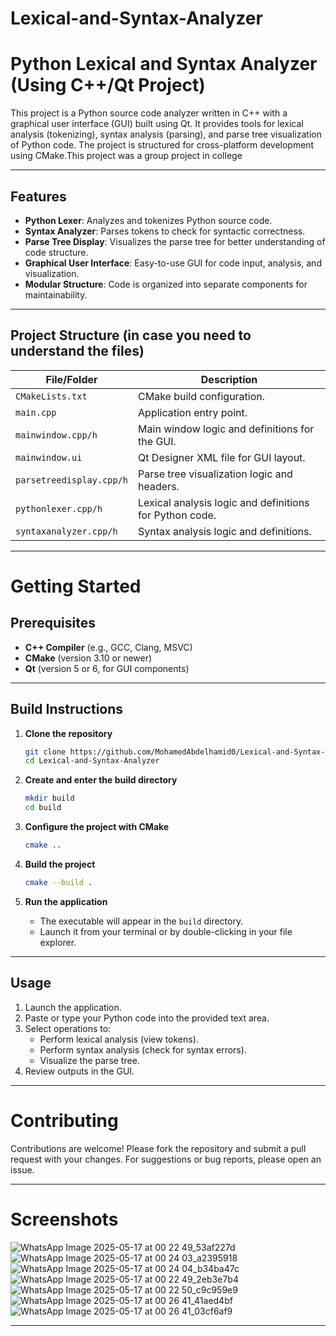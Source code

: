 # Lexical-and-Syntax-Analyzer

# Python Lexical and Syntax Analyzer (Using C++/Qt Project)

This project is a Python source code analyzer written in C++ with a graphical user interface (GUI) built using Qt. It provides tools for lexical analysis (tokenizing), syntax analysis (parsing), and parse tree visualization of Python code. The project is structured for cross-platform development using CMake.This project was a group project in college

----------------------------------------------------------------------------------------------------------------------------------------------------------------

## Features

- **Python Lexer**: Analyzes and tokenizes Python source code.
- **Syntax Analyzer**: Parses tokens to check for syntactic correctness.
- **Parse Tree Display**: Visualizes the parse tree for better understanding of code structure.
- **Graphical User Interface**: Easy-to-use GUI for code input, analysis, and visualization.
- **Modular Structure**: Code is organized into separate components for maintainability.

----------------------------------------------------------------------------------------------------------------------------------------------------------------
## Project Structure (in case you need to understand the files)

| File/Folder            | Description                                                   
|------------------------|---------------------------------------------------------------|                   
| `CMakeLists.txt`       | CMake build configuration.                                    |
| `main.cpp`             | Application entry point.                                      |
| `mainwindow.cpp/h`     | Main window logic and definitions for the GUI.                |
| `mainwindow.ui`        | Qt Designer XML file for GUI layout.                          |
| `parsetreedisplay.cpp/h` | Parse tree visualization logic and headers.                 |
| `pythonlexer.cpp/h`    | Lexical analysis logic and definitions for Python code.       |
| `syntaxanalyzer.cpp/h` | Syntax analysis logic and definitions.                        |


---------------------------------------------------------------------------------------------------------------------------------------------------------------
# Getting Started

## Prerequisites

- **C++ Compiler** (e.g., GCC, Clang, MSVC)
- **CMake** (version 3.10 or newer)
- **Qt** (version 5 or 6, for GUI components)
---------------------------------------------------------------------------------------------------------------------------------------------------------------
## Build Instructions

1. **Clone the repository**
   ```bash
   git clone https://github.com/MohamedAbdelhamid0/Lexical-and-Syntax-Analyzer.git
   cd Lexical-and-Syntax-Analyzer
   ```

2. **Create and enter the build directory**
   ```bash
   mkdir build
   cd build
   ```

3. **Configure the project with CMake**
   ```bash
   cmake ..
   ```

4. **Build the project**
   ```bash
   cmake --build .
   ```

5. **Run the application**
   - The executable will appear in the `build` directory.
   - Launch it from your terminal or by double-clicking in your file explorer.
---------------------------------------------------------------------------------------------------------------------------------------------------------------

## Usage

1. Launch the application.
2. Paste or type your Python code into the provided text area.
3. Select operations to:
    - Perform lexical analysis (view tokens).
    - Perform syntax analysis (check for syntax errors).
    - Visualize the parse tree.
4. Review outputs in the GUI.

---------------------------------------------------------------------------------------------------------------------------------------------------------------

# Contributing

Contributions are welcome! Please fork the repository and submit a pull request with your changes. For suggestions or bug reports, please open an issue.

---------------------------------------------------------------------------------------------------------------------------------------------------------------
# Screenshots
![WhatsApp Image 2025-05-17 at 00 22 49_53af227d](https://github.com/user-attachments/assets/566ba965-396b-4325-85f1-516702ebaf87)
![WhatsApp Image 2025-05-17 at 00 24 03_a2395918](https://github.com/user-attachments/assets/a3e17141-75b4-4083-97d6-fa4d079ddae3)
![WhatsApp Image 2025-05-17 at 00 24 04_b34ba47c](https://github.com/user-attachments/assets/9cd13ded-44f3-4d91-90b6-b28bdcae4944)
![WhatsApp Image 2025-05-17 at 00 22 49_2eb3e7b4](https://github.com/user-attachments/assets/a82ed074-41f2-45bf-9965-57f72deb2a3e)
![WhatsApp Image 2025-05-17 at 00 22 50_c9c959e9](https://github.com/user-attachments/assets/70503d46-ccfa-4b68-bfb2-dfc2ec0453dc)
![WhatsApp Image 2025-05-17 at 00 26 41_41aed4bf](https://github.com/user-attachments/assets/5446b664-65d9-4c00-aa5d-dd0d42e78241)
![WhatsApp Image 2025-05-17 at 00 26 41_03cf6af9](https://github.com/user-attachments/assets/1881ea0c-d63f-49b7-ae11-eb4299b24a0c)




---------------------------------------------------------------------------------------------------------------------------------------------------------------

